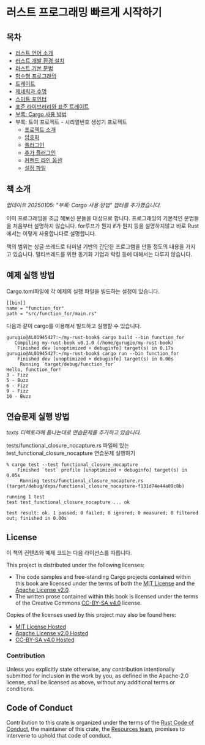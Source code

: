 
# 러스트 프로그래밍 빠르게 시작하기

## 목차

* [러스트 언어 소개](text/00_intro.md)
* [러스트 개발 환경 설치](text/01_start.md)
* [러스트 기본 문법](text/02_basic.md)
* [함수형 프로그래밍](text/03_functional.md)
* [트레이트](text/04_trait.md)
* [제네릭과 수명](text/05_generic_lifetime.md)
* [스마트 포인터](text/06_smart_pointer.md)
* [표준 라이브러리와 표준 트레이트](text/07_std.md)
* [부록: Cargo 사용 방법](text/08_cargo.md)
* 부록: 토이 프로젝트 - 시리얼번호 생성기 프로젝트
  * [프로젝트 소개](text/09_tiny_project/09_00_intro.md)
  * [암호화](text/09_tiny_project/09_01_encrypt.md)
  * [플러그인](text/09_tiny_project/09_02_plugin_drivers.md)
  * [추가 플러그인](text/09_tiny_project/09_03_more_drivers.md)
  * [커맨드 라인 옵션](text/09_tiny_project/09_04_command_option.md)
  * [설정 파일](text/09_tiny_project/)

## 책 소개

*업데이트 20250105: "부록: Cargo 사용 방법" 챕터를 추가했습니다.*

이미 프로그래밍을 조금 해보신 분들을 대상으로 합니다.
프로그래밍의 기본적인 문법들을 처음부터 설명하지 않습니다. for루프가 뭔지 if가 뭔지 등을 설명하지않고 바로 Rust에서는 이렇게 사용합니다로 설명합니다.

책의 범위는 싱글 쓰레드로 터미널 기반의 간단한 프로그램을 만들 정도의 내용을 가지고 있습니다.
멀티쓰레드를 위한 동기화 기업과 락킹 등에 대해서는 다루지 않습니다.

## 예제 실행 방법

Cargo.toml파일에 각 예제의 실행 파일을 빌드하는 설정이 있습니다. 
```
[[bin]]
name = "function_for"
path = "src/function_for/main.rs"
```

다음과 같이 cargo를 이용해서 빌드하고 실행할 수 있습니다.
```
gurugio@AL01945427:~/my-rust-book$ cargo build --bin function_for
   Compiling my-rust-book v0.1.0 (/home/gurugio/my-rust-book)
    Finished dev [unoptimized + debuginfo] target(s) in 0.17s
gurugio@AL01945427:~/my-rust-book$ cargo run --bin function_for
    Finished dev [unoptimized + debuginfo] target(s) in 0.00s
     Running `target/debug/function_for`
Hello, function_for!
3 - Fizz
5 - Buzz
6 - Fizz
9 - Fizz
10 - Buzz
```

## 연습문제 실행 방법

*texts 디렉토리에 틈나는대로 연습문제를 추가하고 있습니다.*

tests/functional_closure_nocapture.rs 파일에 있는 test_functional_closure_nocapture 연습문제 실행하기
```
% cargo test --test functional_closure_nocapture 
    Finished `test` profile [unoptimized + debuginfo] target(s) in 0.05s
     Running tests/functional_closure_nocapture.rs (target/debug/deps/functional_closure_nocapture-f131d74e44a09c8b)

running 1 test
test test_functional_closure_nocapture ... ok

test result: ok. 1 passed; 0 failed; 0 ignored; 0 measured; 0 filtered out; finished in 0.00s
```

## License

이 책의 컨텐츠와 예제 코드는 다음 라이선스를 따릅니다.

This project is distributed under the following licenses:

* The code samples and free-standing Cargo projects contained within this book are licensed under the terms of both the [MIT License] and the [Apache License v2.0].
* The written prose contained within this book is licensed under the terms of the Creative Commons [CC-BY-SA v4.0] license.

Copies of the licenses used by this project may also be found here:

* [MIT License Hosted]
* [Apache License v2.0 Hosted]
* [CC-BY-SA v4.0 Hosted]

[MIT License]: ./LICENSE-MIT
[Apache License v2.0]: ./LICENSE-APACHE
[CC-BY-SA v4.0]: ./LICENSE-CC-BY-SA
[MIT License Hosted]: https://opensource.org/licenses/MIT
[Apache License v2.0 Hosted]: http://www.apache.org/licenses/LICENSE-2.0
[CC-BY-SA v4.0 Hosted]: https://creativecommons.org/licenses/by-sa/4.0/legalcode

### Contribution

Unless you explicitly state otherwise, any contribution intentionally submitted for inclusion in the work by you, as defined in the Apache-2.0 license, shall be licensed as above, without any additional terms or conditions.

## Code of Conduct

Contribution to this crate is organized under the terms of the [Rust Code of
Conduct][CoC], the maintainer of this crate, the [Resources team][team], promises
to intervene to uphold that code of conduct.

[CoC]: CODE_OF_CONDUCT.md
[team]: https://github.com/rust-embedded/wg#the-resources-team
